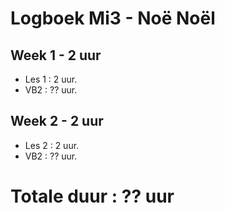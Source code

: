 # Logboek Mi3 - Noë Noël
## Week 1 - 2 uur
* Les 1 : 2 uur.
* VB2 : ?? uur.

## Week 2 - 2 uur
* Les 2 : 2 uur.
* VB2 : ?? uur.


# Totale duur : ?? uur
